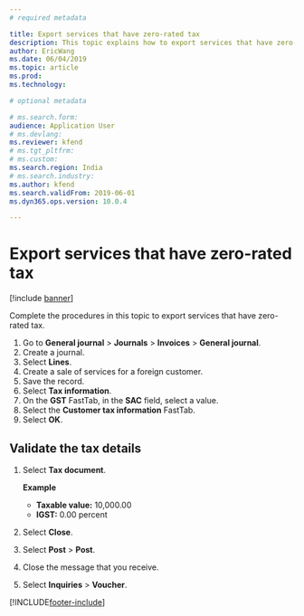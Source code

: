 ```yaml
---
# required metadata

title: Export services that have zero-rated tax
description: This topic explains how to export services that have zero-rated tax.
author: EricWang
ms.date: 06/04/2019
ms.topic: article
ms.prod: 
ms.technology: 

# optional metadata

# ms.search.form: 
audience: Application User
# ms.devlang: 
ms.reviewer: kfend
# ms.tgt_pltfrm: 
# ms.custom: 
ms.search.region: India
# ms.search.industry: 
ms.author: kfend
ms.search.validFrom: 2019-06-01
ms.dyn365.ops.version: 10.0.4

---
```


# Export services that have zero-rated tax

[!include [banner](../includes/banner.md)]

Complete the procedures in this topic to export services that have zero-rated tax.

1. Go to **General journal** \> **Journals** \> **Invoices** \> **General journal**.
2. Create a journal.
3. Select **Lines**.
4. Create a sale of services for a foreign customer.
5. Save the record.
6. Select **Tax information**.
7. On the **GST** FastTab, in the **SAC** field, select a value.
8. Select the **Customer tax information** FastTab.
9. Select **OK**.

## Validate the tax details

1. Select **Tax document**.

    **Example**

    - **Taxable value:** 10,000.00
    - **IGST:** 0.00 percent

2. Select **Close**.
3. Select **Post** \> **Post**.
4. Close the message that you receive.
5. Select **Inquiries** \> **Voucher**.


[!INCLUDE[footer-include](../../includes/footer-banner.md)]